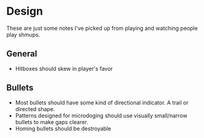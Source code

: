 # Design

These are just some notes I've picked up from playing and watching people play shmups. 

## General

- Hitboxes should skew in player's favor

## Bullets

- Most bullets should have some kind of directional indicator. A trail or directed shape. 
- Patterns designed for microdoging should use visually small/narrow bullets to make gaps clearer.
- Homing bullets should be destroyable